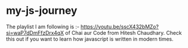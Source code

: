 # my-js-journey
The playlist I am following is :- https://youtu.be/sscX432bMZo?si=waP7dDmFfzDrx4qX of Chai aur Code from Hitesh Chaudhary. Check this out if you want to learn how javascript is written in modern times.
